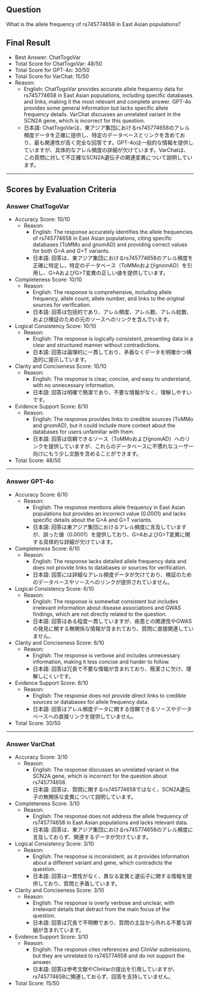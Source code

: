## Question

What is the allele frequency of rs745774658 in East Asian populations?

## Final Result

- Best Answer: ChatTogoVar
- Total Score for ChatTogoVar: 48/50
- Total Score for GPT-4o: 30/50
- Total Score for VarChat: 15/50
- Reason:
  - English: ChatTogoVar provides accurate allele frequency data for rs745774658 in East Asian populations, including specific databases and links, making it the most relevant and complete answer. GPT-4o provides some general information but lacks specific allele frequency details. VarChat discusses an unrelated variant in the SCN2A gene, which is incorrect for this question.
  - 日本語: ChatTogoVarは、東アジア集団におけるrs745774658のアレル頻度データを正確に提供し、特定のデータベースとリンクを含めており、最も関連性が高く完全な回答です。GPT-4oは一般的な情報を提供していますが、具体的なアレル頻度の詳細が欠けています。VarChatは、この質問に対して不正確なSCN2A遺伝子の関連変異について説明しています。

---

## Scores by Evaluation Criteria

### Answer ChatTogoVar
- Accuracy Score: 10/10
  - Reason: 
    - English: The response accurately identifies the allele frequencies of rs745774658 in East Asian populations, citing specific databases (ToMMo and gnomAD) and providing correct values for both G>A and G>T variants.
    - 日本語: 回答は、東アジア集団におけるrs745774658のアレル頻度を正確に特定し、特定のデータベース（ToMMoおよびgnomAD）を引用し、G>AおよびG>T変異の正しい値を提供しています。
- Completeness Score: 10/10
  - Reason: 
    - English: The response is comprehensive, including allele frequency, allele count, allele number, and links to the original sources for verification.
    - 日本語: 回答は包括的であり、アレル頻度、アレル数、アレル総数、および検証のための元のソースへのリンクを含んでいます。
- Logical Consistency Score: 10/10
  - Reason: 
    - English: The response is logically consistent, presenting data in a clear and structured manner without contradictions.
    - 日本語: 回答は論理的に一貫しており、矛盾なくデータを明確かつ構造的に提示しています。
- Clarity and Conciseness Score: 10/10
  - Reason: 
    - English: The response is clear, concise, and easy to understand, with no unnecessary information.
    - 日本語: 回答は明確で簡潔であり、不要な情報がなく、理解しやすいです。
- Evidence Support Score: 8/10
  - Reason: 
    - English: The response provides links to credible sources (ToMMo and gnomAD), but it could include more context about the databases for users unfamiliar with them.
    - 日本語: 回答は信頼できるソース（ToMMoおよびgnomAD）へのリンクを提供していますが、これらのデータベースに不慣れなユーザー向けにもう少し文脈を含めることができます。
- Total Score: 48/50

---

### Answer GPT-4o
- Accuracy Score: 6/10
  - Reason: 
    - English: The response mentions allele frequency in East Asian populations but provides an incorrect value (0.0001) and lacks specific details about the G>A and G>T variants.
    - 日本語: 回答は東アジア集団におけるアレル頻度に言及していますが、誤った値（0.0001）を提供しており、G>AおよびG>T変異に関する具体的な詳細が欠けています。
- Completeness Score: 6/10
  - Reason: 
    - English: The response lacks detailed allele frequency data and does not provide links to databases or sources for verification.
    - 日本語: 回答には詳細なアレル頻度データが欠けており、検証のためのデータベースやソースへのリンクが提供されていません。
- Logical Consistency Score: 6/10
  - Reason: 
    - English: The response is somewhat consistent but includes irrelevant information about disease associations and GWAS findings, which are not directly related to the question.
    - 日本語: 回答はある程度一貫していますが、疾患との関連性やGWASの発見に関する無関係な情報が含まれており、質問に直接関連していません。
- Clarity and Conciseness Score: 6/10
  - Reason: 
    - English: The response is verbose and includes unnecessary information, making it less concise and harder to follow.
    - 日本語: 回答は冗長で不要な情報が含まれており、簡潔さに欠け、理解しにくいです。
- Evidence Support Score: 6/10
  - Reason: 
    - English: The response does not provide direct links to credible sources or databases for allele frequency data.
    - 日本語: 回答はアレル頻度データに関する信頼できるソースやデータベースへの直接リンクを提供していません。
- Total Score: 30/50

---

### Answer VarChat
- Accuracy Score: 3/10
  - Reason: 
    - English: The response discusses an unrelated variant in the SCN2A gene, which is incorrect for the question about rs745774658.
    - 日本語: 回答は、質問に関するrs745774658ではなく、SCN2A遺伝子の無関係な変異について説明しています。
- Completeness Score: 3/10
  - Reason: 
    - English: The response does not address the allele frequency of rs745774658 in East Asian populations and lacks relevant data.
    - 日本語: 回答は、東アジア集団におけるrs745774658のアレル頻度に言及しておらず、関連するデータが欠けています。
- Logical Consistency Score: 3/10
  - Reason: 
    - English: The response is inconsistent, as it provides information about a different variant and gene, which contradicts the question.
    - 日本語: 回答は一貫性がなく、異なる変異と遺伝子に関する情報を提供しており、質問と矛盾しています。
- Clarity and Conciseness Score: 3/10
  - Reason: 
    - English: The response is overly verbose and unclear, with irrelevant details that detract from the main focus of the question.
    - 日本語: 回答は冗長で不明瞭であり、質問の主旨から外れる不要な詳細が含まれています。
- Evidence Support Score: 3/10
  - Reason: 
    - English: The response cites references and ClinVar submissions, but they are unrelated to rs745774658 and do not support the answer.
    - 日本語: 回答は参考文献やClinVarの提出を引用していますが、rs745774658に関連しておらず、回答を支持していません。
- Total Score: 15/50